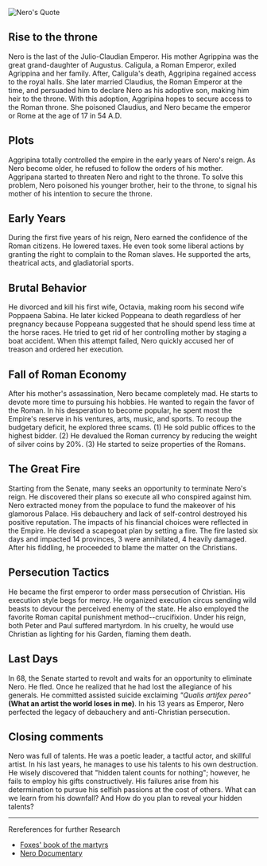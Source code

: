 <!--properties
title=Nero
id=LqW5n3Qtyn
authorKey=wendly
image=https://servone.wspecs.com/wspecs/full/nero.jpg
publish=true
summary=Nero is the last of the Julio-Claudian Emperor. He became the first emperor to order mass persecution of Christian. His execution style begs for mercy. He organized execution circus sending wild beasts to devour the perceived enemy of the state. In his 13 years as Emperor, Nero perfected the legacy of debauchery and anti-Christian persecution.
created=Wed Mar 23 2016 05:51:53 GMT+0200 (EET)
updated=Mon Feb 20 2017 05:37:49 GMT+0200 (EET)
searches=
-->

![Nero's Quote](https://servone.wspecs.com/wspecs/full/nero.jpg)
## Rise to the throne
Nero is the last of the Julio-Claudian Emperor. His mother Agrippina was the great grand-daughter of Augustus. Caligula, a Roman Emperor, exiled Agrippina and her family. After, Caligula's death, Aggripina regained access to the royal halls. She later married Claudius, the Roman Emperor at the time, and persuaded him to declare Nero as his adoptive son, making him heir to the throne. With this adoption, Aggripina hopes to secure access to the Roman throne. She poisoned Claudius, and Nero became the emperor or Rome at the age of 17 in 54 A.D.

## Plots
Aggripina totally controlled the empire in the early years of Nero's reign. As Nero become older, he refused to follow the orders of his mother. Aggripana started to threaten Nero and right to the throne. To solve this problem, Nero poisoned his younger brother, heir to the throne, to signal his mother of his intention to secure the throne.

## Early Years
During the first five years of his reign, Nero earned the confidence of the Roman citizens. He lowered taxes. He even took some liberal actions by granting the right to complain to the Roman slaves. He supported the arts, theatrical acts, and gladiatorial sports. 

## Brutal Behavior
He divorced and kill his first wife, Octavia, making room his second wife Poppaena Sabina. He later kicked Poppeana to death regardless of her pregnancy because Poppeana suggested that he should spend less time at the horse races. He tried to get rid of her controlling mother by staging a boat accident. When this attempt failed, Nero quickly accused her of treason and ordered her execution.

## Fall of Roman Economy
After his mother's assassination, Nero became completely mad. He starts to devote more time to pursuing his hobbies. He wanted to regain the favor of the Roman. In his desperation to become popular, he spent most the Empire's reserve in his ventures, arts, music, and sports. To recoup the budgetary deficit, he explored three scams. (1) He sold public offices to the highest bidder. (2) He devalued the Roman currency by reducing the weight of silver coins by 20%. (3) He started to seize properties of the Romans.

## The Great Fire
Starting from the Senate, many seeks an opportunity to terminate Nero's reign. He discovered their plans so execute all who conspired against him. Nero extracted money from the populace to fund the makeover of his glamorous Palace. His debauchery and lack of self-control destroyed his positive reputation. The impacts of his financial choices were reflected in the Empire. He devised a scapegoat plan by setting a fire. The fire lasted six days and impacted 14 provinces, 3 were annihilated, 4 heavily damaged. After his fiddling, he proceeded to blame the matter on the Christians.

## Persecution Tactics
He became the first emperor to order mass persecution of Christian. His execution style begs for mercy. He organized execution circus sending wild beasts to devour the perceived enemy of the state. He also employed the favorite Roman capital punishment method--crucifixion. Under his reign, both Peter and Paul suffered martyrdom. In his cruelty, he would use Christian as lighting for his Garden, flaming them death.

## Last Days
In 68, the Senate started to revolt and waits for an opportunity to eliminate Nero. He fled. Once he realized that he had lost the allegiance of his generals. He committed assisted suicide exclaiming *"Qualis artifex pereo"* **(What an artist the world loses in me)**. In his 13 years as Emperor, Nero perfected the legacy of debauchery and anti-Christian persecution.

## Closing comments
Nero was full of talents. He was a poetic leader, a tactful actor, and skillful artist. In his last years, he manages to use his talents to his own destruction. He wisely discovered that "hidden talent counts for nothing"; however, he fails to employ his gifts constructively. His failures arise from his determination to pursue his selfish passions at the cost of others. What can we learn from his downfall? And How do you plan to reveal your hidden talents? 

---
Rereferences for further Research
* [Foxes' book of the martyrs](https://www.google.com/#q=Foxes%27+book+of+the+martyrs)
* [Nero Documentary](https://www.youtube.com/watch?v=2xA22TFkkxM)
